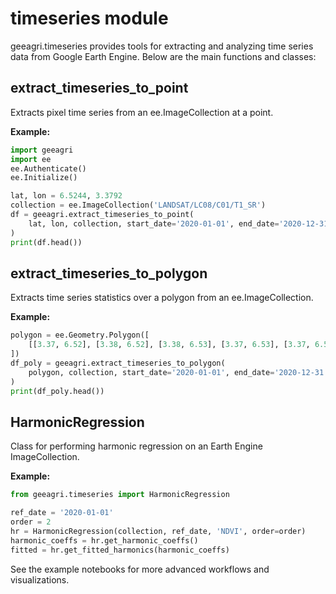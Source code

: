 
# timeseries module

geeagri.timeseries provides tools for extracting and analyzing time series data from Google Earth Engine. Below are the main functions and classes:

## extract_timeseries_to_point

Extracts pixel time series from an ee.ImageCollection at a point.

**Example:**

```python
import geeagri
import ee
ee.Authenticate()
ee.Initialize()

lat, lon = 6.5244, 3.3792
collection = ee.ImageCollection('LANDSAT/LC08/C01/T1_SR')
df = geeagri.extract_timeseries_to_point(
    lat, lon, collection, start_date='2020-01-01', end_date='2020-12-31', band_names=['NDVI'], scale=30
)
print(df.head())
```

## extract_timeseries_to_polygon

Extracts time series statistics over a polygon from an ee.ImageCollection.


**Example:**

```python
polygon = ee.Geometry.Polygon([
    [[3.37, 6.52], [3.38, 6.52], [3.38, 6.53], [3.37, 6.53], [3.37, 6.52]]
])
df_poly = geeagri.extract_timeseries_to_polygon(
    polygon, collection, start_date='2020-01-01', end_date='2020-12-31', band_names=['NDVI'], scale=30, reducer="MEAN"
)
print(df_poly.head())
```

## HarmonicRegression

Class for performing harmonic regression on an Earth Engine ImageCollection.


**Example:**

```python
from geeagri.timeseries import HarmonicRegression

ref_date = '2020-01-01'
order = 2
hr = HarmonicRegression(collection, ref_date, 'NDVI', order=order)
harmonic_coeffs = hr.get_harmonic_coeffs()
fitted = hr.get_fitted_harmonics(harmonic_coeffs)
```

See the example notebooks for more advanced workflows and visualizations.
